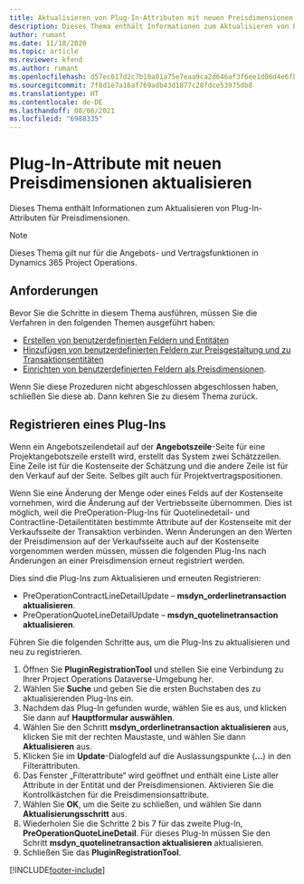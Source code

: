 ```yaml
---
title: Aktualisieren von Plug-In-Attributen mit neuen Preisdimensionen
description: Dieses Thema enthält Informationen zum Aktualisieren von Plug-In-Attributen für Preisdimensionen.
author: rumant
ms.date: 11/18/2020
ms.topic: article
ms.reviewer: kfend
ms.author: rumant
ms.openlocfilehash: d57ec617d2c7b10a01a75e7eaa9ca2d646af3f6ee1d06d4e6fb228fc0533da27
ms.sourcegitcommit: 7f8d1e7a16af769adb43d1877c28fdce53975db8
ms.translationtype: HT
ms.contentlocale: de-DE
ms.lasthandoff: 08/06/2021
ms.locfileid: "6988335"
---
```

# <a name="update-plug-in-attributes-with-new-pricing-dimensions"></a>Plug-In-Attribute mit neuen Preisdimensionen aktualisieren

Dieses Thema enthält Informationen zum Aktualisieren von Plug-In-Attributen für Preisdimensionen.

> [!NOTE]
> Dieses Thema gilt nur für die Angebots- und Vertragsfunktionen in Dynamics 365 Project Operations.

## <a name="prerequisites"></a>Anforderungen
Bevor Sie die Schritte in diesem Thema ausführen, müssen Sie die Verfahren in den folgenden Themen ausgeführt haben:

  - [Erstellen von benutzerdefinierten Feldern und Entitäten](create-custom-fields-entities-pricing-dimensions.md) 
  - [Hinzufügen von benutzerdefinierten Feldern zur Preisgestaltung und zu Transaktionsentitäten ](add-custom-fields-price-setup-transactional-entities.md)
  - [Einrichten von benutzerdefinierten Feldern als Preisdimensionen](set-up-custom-fields-pricing-dimensions.md). 
  
Wenn Sie diese Prozeduren nicht abgeschlossen abgeschlossen haben, schließen Sie diese ab. Dann kehren Sie zu diesem Thema zurück.

## <a name="register-a-plug-in"></a>Registrieren eines Plug-Ins
Wenn ein Angebotszeilendetail auf der **Angebotszeile**-Seite für eine Projektangebotszeile erstellt wird, erstellt das System zwei Schätzzeilen. Eine Zeile ist für die Kostenseite der Schätzung und die andere Zeile ist für den Verkauf auf der Seite. Selbes gilt auch für Projektvertragspositionen.

Wenn Sie eine Änderung der Menge oder eines Felds auf der Kostenseite vornehmen, wird die Änderung auf der Vertriebsseite übernommen. Dies ist möglich, weil die PreOperation-Plug-Ins für Quotelinedetail- und Contractline-Detailentitäten bestimmte Attribute auf der Kostenseite mit der Verkaufsseite der Transaktion verbinden. Wenn Änderungen an den Werten der Preisdimension auf der Verkaufsseite auch auf der Kostenseite vorgenommen werden müssen, müssen die folgenden Plug-Ins nach Änderungen an einer Preisdimension erneut registriert werden.

Dies sind die Plug-Ins zum Aktualisieren und erneuten Registrieren:

- PreOperationContractLineDetailUpdate – **msdyn_orderlinetransaction aktualisieren**.
- PreOperationQuoteLineDetailUpdate – **msdyn_quotelinetransaction aktualisieren**.

Führen Sie die folgenden Schritte aus, um die Plug-Ins zu aktualisieren und neu zu registrieren.

1. Öffnen Sie **PluginRegistrationTool** und stellen Sie eine Verbindung zu Ihrer Project Operations Dataverse-Umgebung her.
2. Wählen Sie **Suche** und geben Sie die ersten Buchstaben des zu aktualisierenden Plug-Ins ein.
3. Nachdem das Plug-In gefunden wurde, wählen Sie es aus, und klicken Sie dann auf **Hauptformular auswählen**.
4. Wählen Sie den Schritt **msdyn_orderlinetransaction aktualisieren** aus, klicken Sie mit der rechten Maustaste, und wählen Sie dann **Aktualisieren** aus.
5. Klicken Sie im **Update**-Dialogfeld auf die Auslassungspunkte (**...**) in den Filterattributen.
6. Das Fenster „Filterattribute“ wird geöffnet und enthält eine Liste aller Attribute in der Entität und der Preisdimensionen. Aktivieren Sie die Kontrollkästchen für die Preisdimensionsattribute.
7. Wählen Sie **OK**, um die Seite zu schließen, und wählen Sie dann **Aktualisierungsschritt** aus.
8. Wiederholen Sie die Schritte 2 bis 7 für das zweite Plug-In, **PreOperationQuoteLineDetail**. Für dieses Plug-In müssen Sie den Schritt **msdyn_quotelinetransaction aktualisieren** aktualisieren.
9. Schließen Sie das **PluginRegistrationTool**.


[!INCLUDE[footer-include](../includes/footer-banner.md)]
